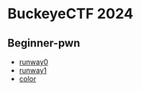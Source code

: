 # BuckeyeCTF 2024

## Beginner-pwn

- [runway0](./runway0)
- [runway1](./runway1)
- [color](./color)

